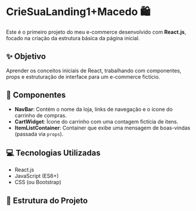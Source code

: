 # CrieSuaLanding1+Macedo 🛍️

Este é o primeiro projeto do meu e-commerce desenvolvido com **React.js**, focado na criação da estrutura básica da página inicial.

## ✨ Objetivo

Aprender os conceitos iniciais de React, trabalhando com componentes, props e estruturação de interface para um e-commerce fictício.

## 🚧 Componentes

- **NavBar**: Contém o nome da loja, links de navegação e o ícone do carrinho de compras.
- **CartWidget**: Ícone do carrinho com uma contagem fictícia de itens.
- **ItemListContainer**: Container que exibe uma mensagem de boas-vindas (passada via `props`).

## 💻 Tecnologias Utilizadas

- React.js
- JavaScript (ES6+)
- CSS (ou Bootstrap)

## 📁 Estrutura do Projeto
